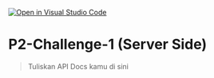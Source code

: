 [![Open in Visual Studio Code](https://classroom.github.com/assets/open-in-vscode-2e0aaae1b6195c2367325f4f02e2d04e9abb55f0b24a779b69b11b9e10269abc.svg)](https://classroom.github.com/online_ide?assignment_repo_id=15320196&assignment_repo_type=AssignmentRepo)
# P2-Challenge-1 (Server Side)

> Tuliskan API Docs kamu di sini
